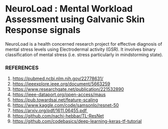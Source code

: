 # NeuroLoad : Mental Workload Assessment using Galvanic Skin Response signals

NeuroLoad is a health concerned research project for effective diagnosis of mental stress levels using Electrodermal activity (GSR). It involves binary classification of mental stress (i.e. stress particularly in mindstorming state).


### REFERENCES
1) https://pubmed.ncbi.nlm.nih.gov/22778631/
2) https://ieeexplore.ieee.org/document/5663259
3) https://www.researchgate.net/publication/221532890
4) https://ieee-dataport.org/open-access/maus
5) https://pub.towardsai.net/feature-scaling
6) https://www.kaggle.com/code/samsonlo/resnet-50
7) https://arxiv.org/pdf/1611.06455.pdf 
8) https://github.com/nachi-hebbar/TL-ResNet
9) https://github.com/codebasics/deep-learning-keras-tf-tutorial

